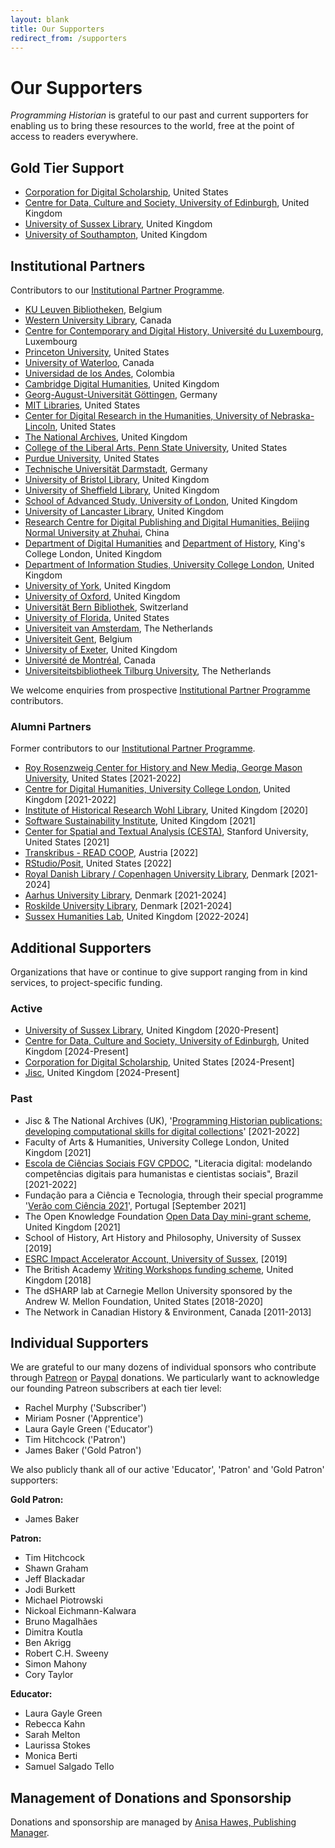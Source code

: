 ```yaml
---
layout: blank
title: Our Supporters
redirect_from: /supporters
---
```


# Our Supporters

_Programming Historian_ is grateful to our past and current supporters for enabling us to bring these resources to the world, free at the point of access to readers everywhere.

## Gold Tier Support

- [Corporation for Digital Scholarship](https://digitalscholar.org/), United States
- [Centre for Data, Culture and Society, University of Edinburgh](https://www.cdcs.ed.ac.uk/), United Kingdom
- [University of Sussex Library](https://www.sussex.ac.uk/library/), United Kingdom
- [University of Southampton](https://www.southampton.ac.uk/), United Kingdom

## Institutional Partners
Contributors to our [Institutional Partner Programme](support-us#institutional-partner-programme).

- [KU Leuven Bibliotheken](https://bib.kuleuven.be/), Belgium
- [Western University Library](https://www.lib.uwo.ca/), Canada
- [Centre for Contemporary and Digital History, Université du Luxembourg](https://www.c2dh.uni.lu/), Luxembourg
- [Princeton University](https://www.princeton.edu/), United States
- [University of Waterloo](https://uwaterloo.ca/), Canada
- [Universidad de los Andes](https://uniandes.edu.co/), Colombia
- [Cambridge Digital Humanities](https://www.cdh.cam.ac.uk/), United Kingdom
- [Georg-August-Universität Göttingen](https://www.uni-goettingen.de/), Germany
- [MIT Libraries](https://libraries.mit.edu/), United States
- [Center for Digital Research in the Humanities, University of Nebraska-Lincoln](http://cdrh.unl.edu/), United States
- [The National Archives](https://www.nationalarchives.gov.uk/), United Kingdom
- [College of the Liberal Arts, Penn State University](https://la.psu.edu/), United States
- [Purdue University](https://www.purdue.edu/), United States
- [Technische Universität Darmstadt](https://www.tu-darmstadt.de/), Germany
- [University of Bristol Library](https://www.bristol.ac.uk/library/), United Kingdom
- [University of Sheffield Library](https://www.sheffield.ac.uk/library), United Kingdom
- [School of Advanced Study, University of London](https://www.sas.ac.uk/), United Kingdom
- [University of Lancaster Library](https://www.lancaster.ac.uk/), United Kingdom
- [Research Centre for Digital Publishing and Digital Humanities, Beijing Normal University at Zhuhai](https://rsgyy.bnu.edu.cn/yjjg/szcbyszrwyjzx/), China
- [Department of Digital Humanities](https://www.kcl.ac.uk/ddh) and [Department of History](https://www.kcl.ac.uk/history), King's College London, United Kingdom
- [Department of Information Studies, University College London](https://www.ucl.ac.uk/information-studies/), United Kingdom
- [University of York](https://www.york.ac.uk/), United Kingdom
- [University of Oxford](https://www.ox.ac.uk), United Kingdom
- [Universität Bern Bibliothek](https://www.ub.unibe.ch/), Switzerland
- [University of Florida](https://www.ufl.edu/), United States
- [Universiteit van Amsterdam](https://www.uva.nl/), The Netherlands
- [Universiteit Gent](https://www.ugent.be/), Belgium
- [University of Exeter](https://www.exeter.ac.uk/), United Kingdom
- [Université de Montréal](https://www.umontreal.ca/), Canada
- [Universiteitsbibliotheek Tilburg University](https://www.tilburguniversity.edu/), The Netherlands

We welcome enquiries from prospective [Institutional Partner Programme](ipp) contributors.

### Alumni Partners
Former contributors to our [Institutional Partner Programme](support-us#institutional-partner-programme).

- [Roy Rosenzweig Center for History and New Media, George Mason University](https://rrchnm.org/), United States [2021-2022]
- [Centre for Digital Humanities, University College London](https://www.ucl.ac.uk/digital-humanities/), United Kingdom [2021-2022]
- [Institute of Historical Research Wohl Library](https://www.history.ac.uk/library-digital), United Kingdom [2020]
- [Software Sustainability Institute](https://www.software.ac.uk/), United Kingdom [2021]
- [Center for Spatial and Textual Analysis (CESTA)](https://cesta.stanford.edu/), Stanford University, United States [2021]
- [Transkribus - READ COOP](https://readcoop.eu/), Austria [2022]
- [RStudio/Posit](https://posit.co/), United States [2022]
- [Royal Danish Library / Copenhagen University Library](https://www.kb.dk), Denmark [2021-2024]
- [Aarhus University Library](https://library.au.dk/), Denmark [2021-2024]
- [Roskilde University Library](https://ruc.dk/en/roskilde-university-library), Denmark [2021-2024]
- [Sussex Humanities Lab](https://www.sussex.ac.uk/research/centres/sussex-humanities-lab/), United Kingdom [2022-2024]

## Additional Supporters
Organizations that have or continue to give support ranging from in kind services, to project-specific funding.

### Active
- [University of Sussex Library](https://www.sussex.ac.uk/library/), United Kingdom [2020-Present]
- [Centre for Data, Culture and Society, University of Edinburgh](https://www.cdcs.ed.ac.uk/), United Kingdom [2024-Present]  
- [Corporation for Digital Scholarship](https://digitalscholar.org/), United States [2024-Present] 
- [Jisc](https://www.jisc.ac.uk/), United Kingdom [2024-Present] 

  
### Past
- Jisc & The National Archives (UK), '[Programming Historian publications: developing computational skills for digital collections](https://research.jiscinvolve.org/wp/2021/07/23/boost-your-skills-in-working-with-digital-collections/)' [2021-2022]
- Faculty of Arts & Humanities, University College London, United Kingdom [2021]
- [Escola de Ciências Sociais FGV CPDOC](https://portal.fgv.br), "Literacia digital: modelando competências digitais para humanistas e cientistas sociais", Brazil [2021-2022]
- Fundação para a Ciência e Tecnologia, through their special programme '[Verão com Ciência 2021](https://www.uevora.pt/investigar/projetos?id=5261)', Portugal [September 2021]
- The Open Knowledge Foundation [Open Data Day mini-grant scheme](https://blog.okfn.org/2021/02/12/meet-the-organisations-receiving-open-data-day-2021-mini-grants/), United Kingdom [2021]
- School of History, Art History and Philosophy, University of Sussex [2019]
- [ESRC Impact Accelerator Account, University of Sussex](https://www.sussex.ac.uk/collaborate/business/public-funds#:~:text=Impact%20accelerator%20funds,-From%20law%20to&text=The%20ESRC%20and%20AHRC%20Impact,businesses%20through%20to%20large%20companies), [2019]
- The British Academy [Writing Workshops funding scheme](https://www.thebritishacademy.ac.uk/projects/writing-workshops-2018-digital-humanities/), United Kingdom [2018]
- The dSHARP lab at Carnegie Mellon University sponsored by the Andrew W. Mellon Foundation, United States [2018-2020]
- The Network in Canadian History & Environment, Canada [2011-2013]

## Individual Supporters

We are grateful to our many dozens of individual sponsors who contribute through [Patreon](https://www.patreon.com/theprogramminghistorian) or [Paypal](https://www.paypal.com/cgi-bin/webscr?cmd=_s-xclick&hosted_button_id=7BGHUZRVS4LYL&source=url) donations. We particularly want to acknowledge our founding Patreon subscribers at each tier level:

- Rachel Murphy ('Subscriber')
- Miriam Posner ('Apprentice')
- Laura Gayle Green ('Educator')
- Tim Hitchcock ('Patron')
- James Baker ('Gold Patron')

We also publicly thank all of our active 'Educator', 'Patron' and 'Gold Patron' supporters:

**Gold Patron:**   

- James Baker

**Patron:**

- Tim Hitchcock
- Shawn Graham
- Jeff Blackadar
- Jodi Burkett
- Michael Piotrowski
- Nickoal Eichmann-Kalwara
- Bruno Magalhães
- Dimitra Koutla
- Ben Akrigg
- Robert C.H. Sweeny
- Simon Mahony
- Cory Taylor

**Educator:**

- Laura Gayle Green 
- Rebecca Kahn
- Sarah Melton 
- Laurissa Stokes
- Monica Berti
- Samuel Salgado Tello

## Management of Donations and Sponsorship

Donations and sponsorship are managed by [Anisa Hawes, Publishing Manager](mailto:admin@programminghistorian.org).

